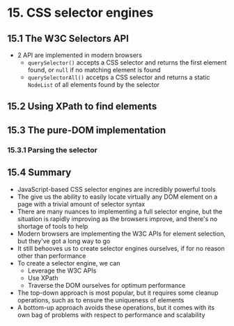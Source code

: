 # 15. CSS selector engines

## 15.1 The W3C Selectors API
* 2 API are implemented in modern browsers
    * `querySelector()` accepts a CSS selector and returns the first element found, or `null` if no matching element is found
    * `querySelectorAll()` accetps a CSS selector and returns a static `NodeList` of all elements found by the selector
    
    
## 15.2 Using XPath to find elements

## 15.3 The pure-DOM implementation

### 15.3.1 Parsing the selector

## 15.4 Summary
* JavaScript-based CSS selector engines are incredibly powerful tools
* The give us the ability to easily locate virtually any DOM element on a page with a trivial amount of selector syntax
* There are many nuances to implementing a full selector engine, but the situation is rapidly improving as the browsers improve, and there's no shortage of tools to help
* Modern browsers are implementing the W3C APIs for element selection, but they've got a long way to go
* It still behooves us to create selector engines ourselves, if for no reason other than performance
* To create a selector engine, we can
    * Leverage the W3C APIs
    * Use XPath
    * Traverse the DOM ourselves for optimum performance
* The top-down approach is most popular, but it requires some cleanup operations, such as to ensure the uniqueness of elements
* A bottom-up approach avoids these operations, but it comes with its own bag of problems with respect to performance and scalability
